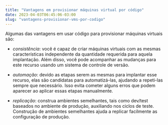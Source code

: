 ```yaml
---
title: "Vantagens em provisionar máquinas virtual por código"
date: 2023-04-03T06:45:06-03:00
slug: "vantagens-provisionar-vms-por-codigo"
---
```


Algumas das vantagens em usar código para provisionar máquinas virtuais são:

- _consistência_: você é capaz de criar máquinas virtuais com as mesmas características independente da quantidade requerida para aquela implantação. Além disso, você pode acompanhar as mudanças para este recurso usando um sistema de controle de versão.

- _automação_: devido as etapas serem as mesmas para implantar esse recurso, elas são candidatas para automatizá-las, ajudando a repeti-las sempre que necessário. Isso evita cometer alguns erros que podem aparecer ao aplicar essas etapas manualmente.

- _replicação_: construa ambientes semelhantes, tais como dev/test baseados no ambiente de produção, auxiliando nos ciclos de teste. Construção de ambientes semelhantes ajuda a replicar facilmente as configuração de produção.